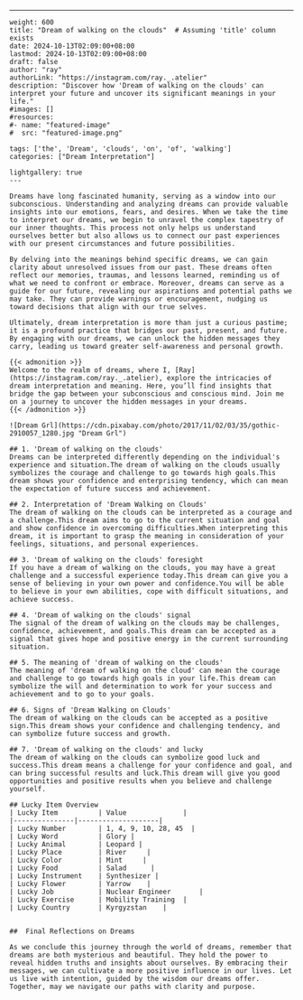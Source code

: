---
    weight: 600
    title: "Dream of walking on the clouds"  # Assuming 'title' column exists
    date: 2024-10-13T02:09:00+08:00
    lastmod: 2024-10-13T02:09:00+08:00
    draft: false
    author: "ray"
    authorLink: "https://instagram.com/ray._.atelier"
    description: "Discover how 'Dream of walking on the clouds' can interpret your future and uncover its significant meanings in your life."
    #images: []
    #resources:
    #- name: "featured-image"
    #  src: "featured-image.png"
    
    tags: ['the', 'Dream', 'clouds', 'on', 'of', 'walking']
    categories: ["Dream Interpretation"]
    
    lightgallery: true
    ---
    
    Dreams have long fascinated humanity, serving as a window into our subconscious. Understanding and analyzing dreams can provide valuable insights into our emotions, fears, and desires. When we take the time to interpret our dreams, we begin to unravel the complex tapestry of our inner thoughts. This process not only helps us understand ourselves better but also allows us to connect our past experiences with our present circumstances and future possibilities.
    
    By delving into the meanings behind specific dreams, we can gain clarity about unresolved issues from our past. These dreams often reflect our memories, traumas, and lessons learned, reminding us of what we need to confront or embrace. Moreover, dreams can serve as a guide for our future, revealing our aspirations and potential paths we may take. They can provide warnings or encouragement, nudging us toward decisions that align with our true selves.
    
    Ultimately, dream interpretation is more than just a curious pastime; it is a profound practice that bridges our past, present, and future. By engaging with our dreams, we can unlock the hidden messages they carry, leading us toward greater self-awareness and personal growth.
    
    {{< admonition >}}
    Welcome to the realm of dreams, where I, [Ray](https://instagram.com/ray._.atelier), explore the intricacies of dream interpretation and meaning. Here, you’ll find insights that bridge the gap between your subconscious and conscious mind. Join me on a journey to uncover the hidden messages in your dreams.
    {{< /admonition >}}
    
    ![Dream Grl](https://cdn.pixabay.com/photo/2017/11/02/03/35/gothic-2910057_1280.jpg "Dream Grl")
    
    ## 1. 'Dream of walking on the clouds'
    Dreams can be interpreted differently depending on the individual's experience and situation.The dream of walking on the clouds usually symbolizes the courage and challenge to go towards high goals.This dream shows your confidence and enterprising tendency, which can mean the expectation of future success and achievement.
    
    ## 2. Interpretation of 'Dream Walking on Clouds'
    The dream of walking on the clouds can be interpreted as a courage and a challenge.This dream aims to go to the current situation and goal and show confidence in overcoming difficulties.When interpreting this dream, it is important to grasp the meaning in consideration of your feelings, situations, and personal experiences.
    
    ## 3. 'Dream of walking on the clouds' foresight
    If you have a dream of walking on the clouds, you may have a great challenge and a successful experience today.This dream can give you a sense of believing in your own power and confidence.You will be able to believe in your own abilities, cope with difficult situations, and achieve success.
    
    ## 4. 'Dream of walking on the clouds' signal
    The signal of the dream of walking on the clouds may be challenges, confidence, achievement, and goals.This dream can be accepted as a signal that gives hope and positive energy in the current surrounding situation.
    
    ## 5. The meaning of 'dream of walking on the clouds'
    The meaning of 'dream of walking on the cloud' can mean the courage and challenge to go towards high goals in your life.This dream can symbolize the will and determination to work for your success and achievement and to go to your goals.
    
    ## 6. Signs of 'Dream Walking on Clouds'
    The dream of walking on the clouds can be accepted as a positive sign.This dream shows your confidence and challenging tendency, and can symbolize future success and growth.
    
    ## 7. 'Dream of walking on the clouds' and lucky
    The dream of walking on the clouds can symbolize good luck and success.This dream means a challenge for your confidence and goal, and can bring successful results and luck.This dream will give you good opportunities and positive results when you believe and challenge yourself.
    
    ## Lucky Item Overview
    | Lucky Item          | Value              |
    |---------------|--------------------|
    | Lucky Number        | 1, 4, 9, 10, 28, 45  |
    | Lucky Word          | Glory |
    | Lucky Animal        | Leopard |
    | Lucky Place         | River     |
    | Lucky Color         | Mint     |
    | Lucky Food          | Salad      |
    | Lucky Instrument    | Synthesizer |
    | Lucky Flower        | Yarrow    |
    | Lucky Job           | Nuclear Engineer       |
    | Lucky Exercise      | Mobility Training  |
    | Lucky Country       | Kyrgyzstan    |
    
    
    ##  Final Reflections on Dreams
    
    As we conclude this journey through the world of dreams, remember that dreams are both mysterious and beautiful. They hold the power to reveal hidden truths and insights about ourselves. By embracing their messages, we can cultivate a more positive influence in our lives. Let us live with intention, guided by the wisdom our dreams offer. Together, may we navigate our paths with clarity and purpose.
    